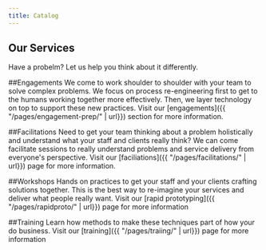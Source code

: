 ```yaml
---
title: Catalog
---
```

## Our Services
Have a probelm? Let us help you think about it differently.

##Engagements
We come to work shoulder to shoulder with your team to solve complex problems. We focus on process re-engineering first to get to the humans working together more effectively. Then, we layer technology on top to support these new practices. Visit our [engagements]({{ "/pages/engagement-prep/" | url}}) section for more information.

##Facilitations
Need to get your team thinking about a problem holistically and understand what your staff and clients really think? We can come facilitate sessions to really understand problems and service delivery from everyone's perspective.
Visit our [faciliations]({{ "/pages/facilitations/" | url}}) page for more information.

##Workshops
Hands on practices to get your staff and your clients crafting solutions together. This is the best way to re-imagine your services and deliver what people really want.
Visit our [rapid prototyping]({{ "/pages/rapidproto/" | url}}) page for more information

##Training
Learn how methods to make these techniques part of how your do business.
Visit our [training]({{ "/pages/traiing/" | url}}) page for more information
